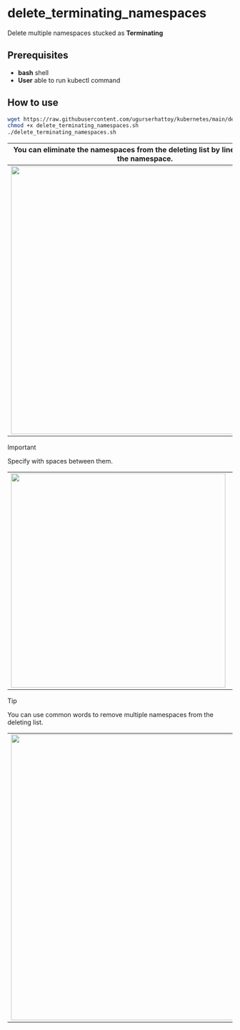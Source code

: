 # delete_terminating_namespaces

Delete multiple namespaces stucked as **Terminating**  

## Prerequisites
- **bash** shell
- **User** able to run kubectl command

## How to use

```bash
wget https://raw.githubusercontent.com/ugurserhattoy/kubernetes/main/delete_multiple_terminated/delete_terminating_namespaces.sh
chmod +x delete_terminating_namespaces.sh
./delete_terminating_namespaces.sh
```

  
|You can eliminate the namespaces from the **deleting list** by line numbers or the namespace.|
|--------|
|<img src="https://github.com/ugurserhattoy/kubernetes/blob/main/delete_multiple_terminated/ss/dmt_ss5.JPG?raw=true" width="600"/>|  
> [!IMPORTANT]
> Specify with spaces between them.


|         |         |         |
|---------|---------|---------|
|<img src="https://github.com/ugurserhattoy/kubernetes/blob/main/delete_multiple_terminated/ss/dmt_ss6.JPG?raw=true" width="480"/>     |<img src="https://github.com/ugurserhattoy/kubernetes/blob/main/delete_multiple_terminated/ss/dmt_ss7.JPG?raw=true" width="240"/><br /><img src="https://github.com/ugurserhattoy/kubernetes/blob/main/delete_multiple_terminated/ss/dmt_ss8.JPG?raw=true" width="240"/>|<img src="https://github.com/ugurserhattoy/kubernetes/blob/main/delete_multiple_terminated/ss/dmt_ss9.JPG?raw=true" width="480"/>|

> [!TIP]
> You can use common words to remove multiple namespaces from the deleting list.

|         |         |
|---------|---------|
|<img src="https://github.com/ugurserhattoy/kubernetes/blob/main/delete_multiple_terminated/ss/dmt_ss10.JPG?raw=true" width="640"/>|<img src="https://github.com/ugurserhattoy/kubernetes/blob/main/delete_multiple_terminated/ss/dmt_ss11.JPG?raw=true" width="640"/>|